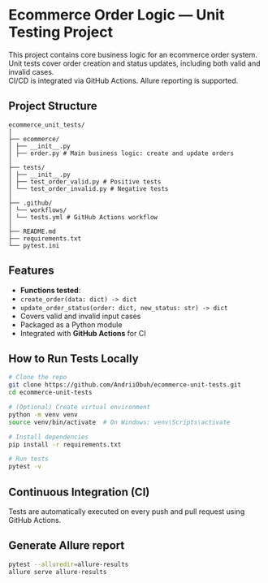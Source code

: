 # Ecommerce Order Logic — Unit Testing Project

This project contains core business logic for an ecommerce order system.  
Unit tests cover order creation and status updates, including both valid and invalid cases.  
CI/CD is integrated via GitHub Actions. Allure reporting is supported.

## Project Structure
```plaintext
ecommerce_unit_tests/
│
├── ecommerce/
│ ├── __init__.py
│ ├── order.py # Main business logic: create and update orders
│
├── tests/
│ ├── __init__.py
│ ├── test_order_valid.py # Positive tests
│ └── test_order_invalid.py # Negative tests
│
├── .github/
│ └── workflows/
│ └── tests.yml # GitHub Actions workflow
│
├── README.md
├── requirements.txt
└── pytest.ini
```

## Features

-  **Functions tested**:
  - `create_order(data: dict) -> dict`
  - `update_order_status(order: dict, new_status: str) -> dict`
-  Covers valid and invalid input cases
-  Packaged as a Python module
-  Integrated with **GitHub Actions** for CI

## How to Run Tests Locally

```bash
# Clone the repo
git clone https://github.com/AndriiObuh/ecommerce-unit-tests.git
cd ecommerce-unit-tests

# (Optional) Create virtual environment
python -m venv venv
source venv/bin/activate  # On Windows: venv\Scripts\activate

# Install dependencies
pip install -r requirements.txt

# Run tests
pytest -v
```

## Continuous Integration (CI)
Tests are automatically executed on every push and pull request using GitHub Actions.

## Generate Allure report

```bash
pytest --alluredir=allure-results
allure serve allure-results
```